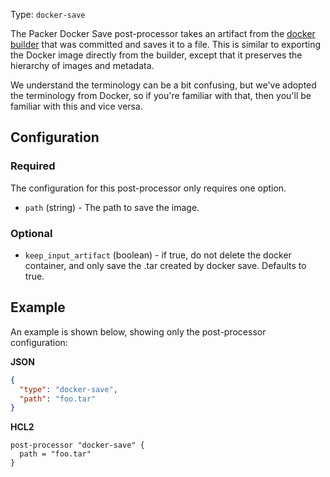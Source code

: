 Type: `docker-save`

The Packer Docker Save post-processor takes an artifact from the [docker
builder](/packer/integrations/hashicorp/docker) that was committed and saves it to a file.
This is similar to exporting the Docker image directly from the builder, except
that it preserves the hierarchy of images and metadata.

We understand the terminology can be a bit confusing, but we've adopted the
terminology from Docker, so if you're familiar with that, then you'll be
familiar with this and vice versa.

## Configuration

### Required

The configuration for this post-processor only requires one option.

- `path` (string) - The path to save the image.

### Optional

- `keep_input_artifact` (boolean) - if true, do not delete the docker
  container, and only save the .tar created by docker save. Defaults to true.

## Example

An example is shown below, showing only the post-processor configuration:

**JSON**

```json
{
  "type": "docker-save",
  "path": "foo.tar"
}
```

**HCL2**

```hcl
post-processor "docker-save" {
  path = "foo.tar"
}
```
